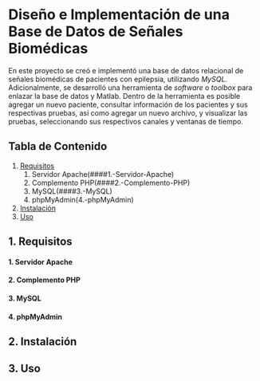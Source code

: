 # Diseño e Implementación de una Base de Datos de Señales Biomédicas

En este proyecto se creó e implementó una base de datos relacional de señales biomédicas de pacientes con epilepsia, utilizando *MySQL*. Adicionalmente, se desarrolló una herramienta de *software* o *toolbox* para enlazar la base de datos y Matlab. Dentro de la herramienta es posible agregar un nuevo paciente, consultar información de los pacientes y sus respectivas pruebas, así como agregar un nuevo archivo, y visualizar las pruebas, seleccionando sus respectivos canales y ventanas de tiempo.

## Tabla de Contenido
1. [Requisitos](##1.-Requisitos)
    1. Servidor Apache(####1.-Servidor-Apache)
    2. Complemento PHP(####2.-Complemento-PHP)
    3. MySQL(####3.-MySQL)
    4. phpMyAdmin(4.-phpMyAdmin)
2. [Instalación](##Instalación)
3. [Uso](##Uso)

## 1. Requisitos
####  1. Servidor Apache
####  2. Complemento PHP
####  3. MySQL
####  4. phpMyAdmin

## 2. Instalación

## 3. Uso
